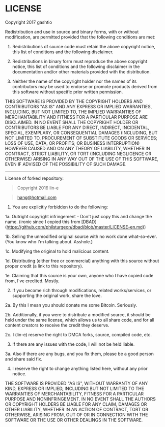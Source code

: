 # LICENSE

Copyright 2017 gashtio

Redistribution and use in source and binary forms, with or without modification, are permitted provided that the following conditions are met:

1. Redistributions of source code must retain the above copyright notice, this list of conditions and the following disclaimer.

2. Redistributions in binary form must reproduce the above copyright notice, this list of conditions and the following disclaimer in the documentation and/or other materials provided with the distribution.

3. Neither the name of the copyright holder nor the names of its contributors may be used to endorse or promote products derived from this software without specific prior written permission.

THIS SOFTWARE IS PROVIDED BY THE COPYRIGHT HOLDERS AND CONTRIBUTORS "AS IS" AND ANY EXPRESS OR IMPLIED WARRANTIES, INCLUDING, BUT NOT LIMITED TO, THE IMPLIED WARRANTIES OF MERCHANTABILITY AND FITNESS FOR A PARTICULAR PURPOSE ARE DISCLAIMED. IN NO EVENT SHALL THE COPYRIGHT HOLDER OR CONTRIBUTORS BE LIABLE FOR ANY DIRECT, INDIRECT, INCIDENTAL, SPECIAL, EXEMPLARY, OR CONSEQUENTIAL DAMAGES (INCLUDING, BUT NOT LIMITED TO, PROCUREMENT OF SUBSTITUTE GOODS OR SERVICES; LOSS OF USE, DATA, OR PROFITS; OR BUSINESS INTERRUPTION) HOWEVER CAUSED AND ON ANY THEORY OF LIABILITY, WHETHER IN CONTRACT, STRICT LIABILITY, OR TORT (INCLUDING NEGLIGENCE OR OTHERWISE) ARISING IN ANY WAY OUT OF THE USE OF THIS SOFTWARE, EVEN IF ADVISED OF THE POSSIBILITY OF SUCH DAMAGE.


------

License of forked repository:
> Copyright 2016 lin-e

> hang@hotmail.com

1. You are explicitly forbidden to do the following:
  
  1a. Outright copyright infringement - Don't just copy this and change the name. (ironic since I copied this from [DBAD] (https://github.com/philsturgeon/dbad/blob/master/LICENSE-en.md))
  
  1b. Selling the unmodified original source with no work done what-so-ever. (You know who I'm talking about. Asshole.)
  
  1c. Modifying the original to hold malicious content.
  
  1d. Distributing (either free or commercial) anything with this source without proper credit (a link to this repository).
  
  1e. Claiming that this source is your own, anyone who I have copied code from, I've credited. Mostly.

2. If you become rich through modifications, related works/services, or supporting the original work, share the love.

  2a. By this I mean you should donate me some Bitcoin. Seriously.
  
  2b. Additionally, if you were to distribute a modified source, it should be held under the same license, which allows us to all share code, and for all content creators to receive the credit they deserve.
  
  2c. I (lin-e) reserve the right to DMCA forks, source, compiled code, etc.

3. If there are any issues with the code, I will not be held liable.

  3a. Also if there are any bugs, and you fix them, please be a good person and share said fix.
  
4. I reserve the right to change anything listed here, without any prior notice.

THE SOFTWARE IS PROVIDED "AS IS", WITHOUT WARRANTY OF ANY KIND, EXPRESS OR IMPLIED, INCLUDING BUT NOT LIMITED TO THE WARRANTIES OF MERCHANTABILITY, FITNESS FOR A PARTICULAR PURPOSE AND NONINFRINGEMENT. IN NO EVENT SHALL THE AUTHORS OR COPYRIGHT HOLDERS BE LIABLE FOR ANY CLAIM, DAMAGES OR OTHER LIABILITY, WHETHER IN AN ACTION OF CONTRACT, TORT OR OTHERWISE, ARISING FROM, OUT OF OR IN CONNECTION WITH THE SOFTWARE OR THE USE OR OTHER DEALINGS IN THE SOFTWARE.
